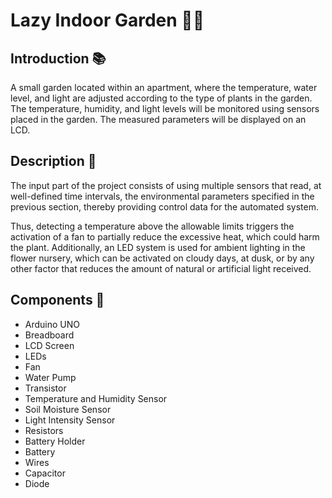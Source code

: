 # Lazy Indoor Garden 🌱✨

## Introduction 📚
A small garden located within an apartment, where the temperature, water level, and light are adjusted according to the type of plants in the garden. The temperature, humidity, and light levels will be monitored using sensors placed in the garden. The measured parameters will be displayed on an LCD.

## Description 🌳
The input part of the project consists of using multiple sensors that read, at well-defined time intervals, the environmental parameters specified in the previous section, thereby providing control data for the automated system.

Thus, detecting a temperature above the allowable limits triggers the activation of a fan to partially reduce the excessive heat, which could harm the plant. Additionally, an LED system is used for ambient lighting in the flower nursery, which can be activated on cloudy days, at dusk, or by any other factor that reduces the amount of natural or artificial light received.

## Components 🔩
- Arduino UNO
- Breadboard
- LCD Screen
- LEDs
- Fan
- Water Pump
- Transistor
- Temperature and Humidity Sensor
- Soil Moisture Sensor
- Light Intensity Sensor
- Resistors
- Battery Holder
- Battery
- Wires
- Capacitor
- Diode
